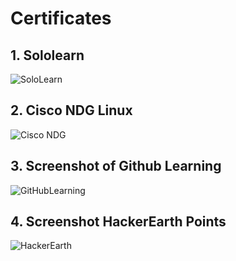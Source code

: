 # Certificates
## 1. Sololearn
![SoloLearn](https://github.com/ShamaTorgal/M1_calendar_UTIL/blob/main/0_Certificates/1_sololearn_cert-1089-24871283.jpg)

## 2. Cisco NDG Linux
![Cisco NDG](https://github.com/ShamaTorgal/M1_calendar_UTIL/blob/main/0_Certificates/2_Cisco%20NDG.png) 

## 3. Screenshot of Github Learning
![GitHubLearning](https://github.com/ShamaTorgal/M1_calendar_UTIL/blob/main/0_Certificates/3_GitHub%20Learning.png)

## 4. Screenshot HackerEarth Points
![HackerEarth](https://github.com/ShamaTorgal/M1_calendar_UTIL/blob/main/1_Requirements/SWOT.png)
